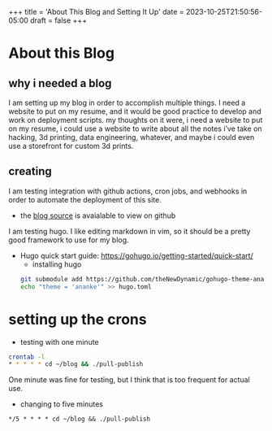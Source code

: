 +++
title = 'About This Blog and Setting It Up'
date = 2023-10-25T21:50:56-05:00
draft = false
+++

# About this Blog

## why i needed a blog
I am setting up my blog in order to accomplish multiple things.
I need a website to put on my resume, and it would be good practice to develop and work on deployment scripts.
my thoughts on it were, i need a website to put on my resume, i could use a website to write about all the notes i’ve take on hacking, 3d printing, data engineering, whatever, and maybe i could even use a storefront for custom 3d prints.

## creating
I am testing integration with github actions, cron jobs, and webhooks in order to automate the deployment of this site.

- the [blog source](https://github.com/nicholas-long/blog) is avaialable to view on github

I am testing hugo.
I like editing markdown in vim, so it should be a pretty good framework to use for my blog.
- Hugo quick start guide: https://gohugo.io/getting-started/quick-start/
  - installing hugo
  ```bash
  git submodule add https://github.com/theNewDynamic/gohugo-theme-ananke.git themes/ananke
  echo "theme = 'ananke'" >> hugo.toml
  ```

# setting up the crons

- testing with one minute
```bash
crontab -l
* * * * * cd ~/blog && ./pull-publish
```

One minute was fine for testing, but I think that is too frequent for actual use.

- changing to five minutes
```crontab
*/5 * * * * cd ~/blog && ./pull-publish
```
